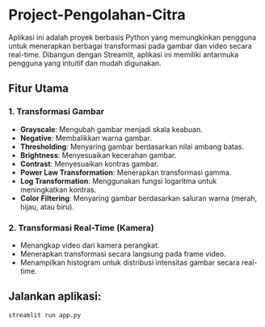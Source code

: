 # Project-Pengolahan-Citra
Aplikasi ini adalah proyek berbasis Python yang memungkinkan pengguna untuk menerapkan berbagai transformasi pada gambar dan video secara real-time. Dibangun dengan Streamlit, aplikasi ini memiliki antarmuka pengguna yang intuitif dan mudah digunakan.

## Fitur Utama

### 1. Transformasi Gambar
- **Grayscale**: Mengubah gambar menjadi skala keabuan.
- **Negative**: Membalikkan warna gambar.
- **Thresholding**: Menyaring gambar berdasarkan nilai ambang batas.
- **Brightness**: Menyesuaikan kecerahan gambar.
- **Contrast**: Menyesuaikan kontras gambar.
- **Power Law Transformation**: Menerapkan transformasi gamma.
- **Log Transformation**: Menggunakan fungsi logaritma untuk meningkatkan kontras.
- **Color Filtering**: Menyaring gambar berdasarkan saluran warna (merah, hijau, atau biru).

### 2. Transformasi Real-Time (Kamera)
- Menangkap video dari kamera perangkat.
- Menerapkan transformasi secara langsung pada frame video.
- Menampilkan histogram untuk distribusi intensitas gambar secara real-time.

## Jalankan aplikasi:
   ```bash
   streamlit run app.py
   ```
